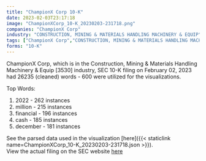 ```yaml
---
title: "ChampionX Corp 10-K"
date: 2023-02-03T23:17:18
image: "ChampionXCorp_10-K_20230203-231718.png"
companies: "ChampionX Corp"
industry: "CONSTRUCTION, MINING & MATERIALS HANDLING MACHINERY & EQUIP"
tags: ["ChampionX Corp","CONSTRUCTION, MINING & MATERIALS HANDLING MACHINERY & EQUIP","02-02-2023","10-K"]
forms: "10-K"
---
```

ChampionX Corp, which is in the Construction, Mining & Materials Handling Machinery & Equip [3530] industry, SEC 10-K filing on February 02, 2023 had 26235 (cleaned) words - 600 were utilized for the visualizations.

Top Words:
1. 2022 - 262 instances
2. million - 215 instances
3. financial - 196 instances
4. cash - 185 instances
5. december - 181 instances


See the parsed data used in the visualization [here]({{< staticlink name=ChampionXCorp_10-K_20230203-231718.json >}}).  
View the actual filing on the SEC website [here](https://www.sec.gov/Archives/edgar/data/1723089/0001723089-23-000011.txt)